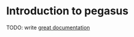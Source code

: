 # Introduction to pegasus

TODO: write [great documentation](http://jacobian.org/writing/what-to-write/)
